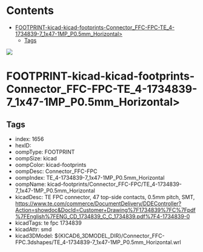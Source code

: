 



Contents
========

* [FOOTPRINT-kicad-kicad-footprints-Connector_FFC-FPC-TE_4-1734839-7_1x47-1MP_P0.5mm_Horizontal>](#footprint-kicad-kicad-footprints-connector_ffc-fpc-te_4-1734839-7_1x47-1mp_p05mm_horizontal)
	* [Tags](#tags)
  
![][im]
# FOOTPRINT-kicad-kicad-footprints-Connector_FFC-FPC-TE_4-1734839-7_1x47-1MP_P0.5mm_Horizontal>

## Tags

- index: 1656
- hexID: 
- oompType: FOOTPRINT
- oompSize: kicad
- oompColor: kicad-footprints
- oompDesc: Connector_FFC-FPC
- oompIndex: TE_4-1734839-7_1x47-1MP_P0.5mm_Horizontal
- oompName: kicad-footprints/Connector_FFC-FPC/TE_4-1734839-7_1x47-1MP_P0.5mm_Horizontal
- kicadDesc: TE FPC connector, 47 top-side contacts, 0.5mm pitch, SMT, https://www.te.com/commerce/DocumentDelivery/DDEController?Action=showdoc&DocId=Customer+Drawing%7F1734839%7FC%7Fpdf%7FEnglish%7FENG_CD_1734839_C_C_1734839.pdf%7F4-1734839-0
- kicadTags: te fpc 1734839
- kicadAttr: smd
- kicad3DModel: ${KICAD6_3DMODEL_DIR}/Connector_FFC-FPC.3dshapes/TE_4-1734839-7_1x47-1MP_P0.5mm_Horizontal.wrl



[im]: image.png
